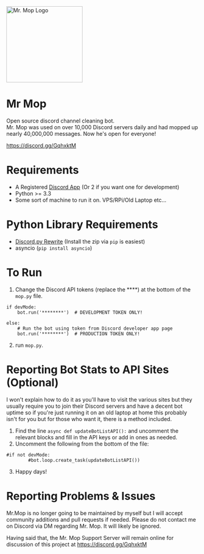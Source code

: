 <img src="https://i.imgur.com/e6NjKhh.png" alt="Mr. Mop Logo" width="200"/>

# Mr Mop
Open source discord channel cleaning bot.    
Mr. Mop was used on over 10,000 Discord servers daily and had mopped up nearly 40,000,000 messages. Now he's open for everyone!

https://discord.gg/GqhxktM

# Requirements
* A Registered [Discord App](https://discordapp.com/developers/applications) (Or 2 if you want one for development)
* Python >= 3.3
* Some sort of machine to run it on. VPS/RPi/Old Laptop etc...

# Python Library Requirements
* [Discord.py Rewrite](https://github.com/Rapptz/discord.py/archive/rewrite.zip) (Install the zip via `pip` is easiest)
* asyncio (`pip install asyncio`)

# To Run
1. Change the Discord API tokens (replace the ****) at the bottom of the `mop.py` file.   
```
if devMode:
    bot.run('********')  # DEVELOPMENT TOKEN ONLY!

else:
    # Run the bot using token from Discord developer app page
    bot.run('********')  # PRODUCTION TOKEN ONLY!
```

2. run `mop.py`.

# Reporting Bot Stats to API Sites (Optional)
I won't explain how to do it as you'll have to visit the various sites but they usually require you to join their Discord servers and have a decent bot uptime so if you're just running it on an old laptop at home this probably isn't for you but for those who want it, there is a method included.   

1. Find the line `async def updateBotListAPI():` and uncomment the relevant blocks and fill in the API keys or add in ones as needed.
2. Uncomment the following from the bottom of the file:
```
#if not devMode:
        #bot.loop.create_task(updateBotListAPI())
```
3. Happy days!

# Reporting Problems & Issues
Mr.Mop is no longer going to be maintained by myself but I will accept community additions and pull requests if needed. Please do not contact me on Discord via DM regarding Mr. Mop. It will likely be ignored.    

Having said that, the Mr. Mop Support Server will remain online for discussion of this project at https://discord.gg/GqhxktM
